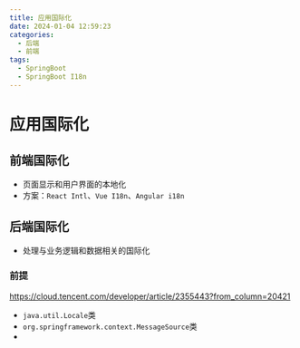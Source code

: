 ```yaml
---
title: 应用国际化
date: 2024-01-04 12:59:23
categories:
  - 后端
  - 前端
tags:
  - SpringBoot
  - SpringBoot I18n
---
```

# 应用国际化
## 前端国际化
- 页面显示和用户界面的本地化
- 方案：`React Intl`、`Vue I18n`、`Angular i18n`
## 后端国际化
- 处理与业务逻辑和数据相关的国际化
### 前提
https://cloud.tencent.com/developer/article/2355443?from_column=20421
- `java.util.Locale`类
- `org.springframework.context.MessageSource`类
- 

